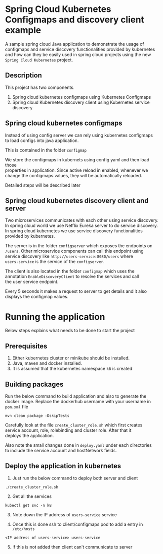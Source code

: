 # Spring Cloud Kubernetes Configmaps and discovery client example

A sample spring cloud Java application to demonstrate the usage of 
configmaps and service discovery functionalities provided by kubernetes 
and how can they be easily used in spring cloud projects using the new\
`Spring Cloud Kubernetes` project.

## Description

This project has two components.

1. Spring cloud kubernetes configmaps using Kubernetes Configmaps
2. Spring cloud Kubernetes discovery client using Kubernetes service discovery

## Spring cloud kubernetes configmaps

Instead of using config server we can rely using kubernetes configmaps\
to load configs into java application.

This is contained in the folder `configmap`

We store the configmaps in kubernets using config.yaml and then load those\
properties in application. Since active reload in enabled, whenever we\
change the configmaps values, they will be automatically reloaded.

Detailed steps will be described later


## Spring cloud kubernetes discovery client and server

Two microservices communicates with each other using service discovery.\
In spring cloud world we use Netflix Eureka server to do service discovery.\
In spring cloud kubernetes we use service discovery functionalities\
provided by kubernetes.

The server is in the folder `configserver` which exposes the endpoints on\
`/users`. Other microservice components can call this endpoint using\
service discovery like `http://users-service:8080/users` where\
`users-service` is the service of the `configserver`.

The client is also located in the folder `configmap` which uses the\
annotation `EnableDiscoveryClient` to resolve the services and call\
the user service endpoint.

Every 5 seconds it makes a request to server to get details and it also\
displays the configmap values.

# Running the application

Below steps explains what needs to be done to start the project

## Prerequisites

1. Either kubernetes cluster or minikube should be installed.
2. Java, maven and docker installed.
3. It is assumed that the kubernetes namespace `k8` is created

## Building packages

Run the below command to build application and also to generate the\
docker image. Replace the dockerhub username with your username in\
`pom.xml` file

```
mvn clean package -DskipTests
```

Carefully look at the file `create_cluster_role.sh` which first creates\
service account, role, rolebinding and cluster role. After that it\
deploys the application.

Also note the small changes done in `deploy.yaml` under each directories\
to include the service account and hostNetwork fields.

## Deploy the application in kubernetes

1. Just run the below command to deploy both server and client
```
./create_cluster_role.sh
```

2. Get all the services
```
kubectl get svc -n k8
```

3. Note down the IP address of `users-service` service

4. Once this is done ssh to client/configmaps pod to add a entry in `/etc/hosts`
```
<IP address of users-service> users-service
```

5. If this is not added then client can't communicate to server
